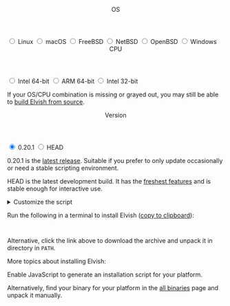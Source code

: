 <div class="has-js">
<div class="form-wrapper">
<form>

  <div class="control">
    <header>OS</header>
    <div class="widgets">
      <label class="option">
        <input type="radio" name="os" value="linux"/>
        Linux
      </label>
      <label class="option">
        <input type="radio" name="os" value="darwin"/>
        macOS
      </label>
      <label class="option">
        <input type="radio" name="os" value="freebsd"/>
        FreeBSD
      </label>
      <label class="option">
        <input type="radio" name="os" value="netbsd"/>
        NetBSD
      </label>
      <label class="option">
        <input type="radio" name="os" value="openbsd"/>
        OpenBSD
      </label>
      <label class="option">
        <input type="radio" name="os" value="windows"/>
        Windows
      </label>
    </div>
  </div>

  <div class="control">
    <header>CPU</header>
    <div class="widgets">
      <label class="option">
        <input type="radio" name="arch" value="amd64"/>
        Intel 64-bit
      </label>
      <label class="option">
        <input type="radio" name="arch" value="arm64"/>
        ARM 64-bit
      </label>
      <label class="option">
        <input type="radio" name="arch" value="386"/>
        Intel 32-bit
      </label>
    </div>
  </div>

  <div class="small-print">

If your OS/CPU combination is missing or grayed out, you may still be able to
<a href="https://github.com/elves/elvish/blob/master/docs/building.md" target="_blank">build
Elvish from source</a>.

  </div>

  <div class="control">
    <header>Version</header>
    <div class="widgets">
      <label class="option">
        <input type="radio" name="version" value="v0.20.1" checked/>
        0.20.1
      </label>
      <label class="option">
        <input type="radio" name="version" value="HEAD"/>
        HEAD
      </label>
    </div>
  </div>

  <div class="small-print">

0.20.1 is the [latest release](../blog/0.20.1-release-notes.html). Suitable if
you prefer to only update occasionally or need a stable scripting environment.

HEAD is the latest development build. It has the
<a href="https://github.com/elves/elvish/blob/master/0.21.0-release-notes.md" target="_blank">freshest
features</a> and is stable enough for interactive use.

  </div>

  <details>
    <summary>Customize the script</summary>
    <div class="advanced">
      <div class="control">
        <header>Install to</header>
        <div class="widgets">
          <input type="text" name="dir" placeholder="/usr/local/bin" />        
        </div>
      </div>
      <div class="control">
        <header>Sudo</header>
        <div class="widgets">
          <label class="option">
            <input type="radio" name="sudo" value="sudo" checked/>
            use <code>sudo</code>
          </label>
          <label class="option">
            <input type="radio" name="sudo" value="doas"/>
            use <code>doas</code>
          </label>
          <label class="option">
            <input type="radio" name="sudo" value="dont"/>
            don't use
          </label>
        </div>
      </div>
      <div class="small-print">
        Choose “don’t use” if you are running as
        <code>root</code> or installing to a directory you can write to.
        No effect on Windows.
      </div>
      <div class="control">
        <header>Mirror</header>
        <div class="widgets">
          <label class="option">
            <input type="radio" name="mirror" value="official" checked/>
            official
          </label>
          <label class="option">
            <input type="radio" name="mirror" value="tuna"/>
            TUNA
          </label>
        </div>
      </div>
      <div class="small-print">
        The <a href="https://mirrors.tuna.tsinghua.edu.cn" target="_blank">TUNA mirror site</a>
        is hosted in Tsinghua University, Beijing, China.
      </div>
    </div>
  </details>

</form>
</div>
<div class="content">

Run the following in <span id="where">a terminal</span> to install Elvish
(<a href="#" onclick="copyScript(event)">copy to clipboard</a>):

<pre><code id="script">
</code></pre>

Alternative, click the link above to download the archive and unpack it in
directory in `PATH`.

More topics about installing Elvish:

</div>
</div>
<div class="no-js">
<div class="content">

Enable JavaScript to generate an installation script for your platform.

Alternatively, find your binary for your platform in the
[all binaries](all-binaries.html) page and unpack it manually.

</div>
</div>
